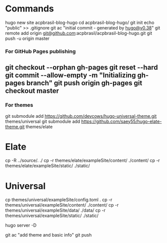 # Commands

hugo new site acpbrasil-blog-hugo
cd acpbrasil-blog-hugo/
git init
echo "public" >> .gitignore
git ac "initial commit - generated by hugo@v0.38"
git remote add origin git@github.com:acpbrasil/acpbrasil-blog-hugo.git
git push -u origin master

### For GitHub Pages publishing
git checkout --orphan gh-pages
git reset --hard
git commit --allow-empty -m "Initializing gh-pages branch"
git push origin gh-pages
git checkout master
--

### For themes
git submodule add https://github.com/devcows/hugo-universal-theme.git themes/universal
git submodule add https://github.com/saey55/hugo-elate-theme.git themes/elate

# Elate
cp -R ../source/. ./
cp -r themes/elate/exampleSite/content/ ./content/
cp -r themes/elate/exampleSite/static/ ./static/

# Universal
cp themes/universal/exampleSite/config.toml .
cp -r themes/universal/exampleSite/content/ ./content/
cp -r themes/universal/exampleSite/data/ ./data/
cp -r themes/universal/exampleSite/static/ ./static/

hugo server -D

git ac "add theme and basic info"
git push

